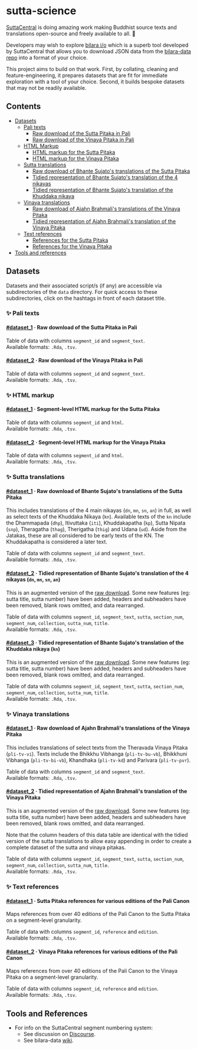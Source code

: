 # sutta-science

[SuttaCentral](https://github.com/suttacentral) is doing amazing work making Buddhist source texts and translations open-source and freely available to all. :tada: 

Developers may wish to explore [bilara i/o](https://github.com/suttacentral/bilara-data/wiki/Bilara-io) which is a superb tool developed by SuttaCentral that allows you to download JSON data from the [bilara-data repo](https://github.com/suttacentral/bilara-data) into a format of your choice. 

This project aims to build on that work. First, by collating, cleaning and feature-engineering, it prepares datasets that are fit for immediate exploration with a tool of your choice. Second, it builds bespoke datasets that may not be readily available.

## Contents

* [Datasets](#datasets)
    * [Pali texts](#pali-texts)
        - [Raw download of the Sutta Pitaka in Pali](#pali-texts-dataset-1)
        - [Raw download of the Vinaya Pitaka in Pali](#pali-texts-dataset-2)
    * [HTML Markup](#html-markup)
        - [HTML markup for the Sutta Pitaka](#html-markup-dataset-1)
        - [HTML markup for the Vinaya Pitaka](#html-markup-dataset-2)
    * [Sutta translations](#sutta-translations)
        - [Raw download of Bhante Sujato's translations of the Sutta Pitaka](#sutta-translations-dataset-1) 
        - [Tidied representation of Bhante Sujato's translation of the 4 nikayas](#sutta-translations-dataset-2)
        - [Tidied representation of Bhante Sujato's translation of the Khuddaka nikaya](#sutta-translations-dataset-3)
    * [Vinaya translations](#vinaya-translations)
        - [Raw download of Ajahn Brahmali's translations of the Vinaya Pitaka](#vinaya-translations-dataset-1)
        - [Tidied representation of Ajahn Brahmali's translation of the Vinaya Pitaka](#vinaya-translations-dataset-2)
    * [Text references](#text-references)
        - [References for the Sutta Pitaka](#text-references-dataset-1)
        - [References for the Vinaya Pitaka](#text-references-dataset-2)
* [Tools and references](#tools-and-references)

## Datasets

Datasets and their associated script/s (if any) are accessible via subdirectories of the `data` directory. For quick access to these subdirectories, click on the hashtags in front of each dataset title. 

### :sparkles: Pali texts

#### [#dataset_1](https://github.com/chaz23/sutta-science/tree/main/data/pali-texts/dataset_1) <a name="pali-texts-dataset-1"></a>· Raw download of the Sutta Pitaka in Pali

Table of data with columns `segment_id` and `segment_text`.  
Available formats: `.Rda`, `.tsv`.

#### [#dataset_2](https://github.com/chaz23/sutta-science/tree/main/data/pali-texts/dataset_2) <a name="pali-texts-dataset-2"></a>· Raw download of the Vinaya Pitaka in Pali

Table of data with columns `segment_id` and `segment_text`.  
Available formats: `.Rda`, `.tsv`.

### :sparkles: HTML markup

#### [#dataset_1](https://github.com/chaz23/sutta-science/tree/main/data/html/dataset_1) <a name="html-markup-dataset-1"></a>· Segment-level HTML markup for the Sutta Pitaka

Table of data with columns `segment_id` and `html`.  
Available formats: `.Rda`, `.tsv`.

#### [#dataset_2](https://github.com/chaz23/sutta-science/tree/main/data/html/dataset_2) <a name="html-markup-dataset-2"></a>· Segment-level HTML markup for the Vinaya Pitaka

Table of data with columns `segment_id` and `html`.  
Available formats: `.Rda`, `.tsv`.

### :sparkles: Sutta translations 

#### [#dataset_1](https://github.com/chaz23/sutta-science/tree/main/data/sutta-translations/dataset_1) <a name="sutta-translations-dataset-1"></a>· Raw download of Bhante Sujato's translations of the Sutta Pitaka  

This includes translations of the 4 main nikayas (`dn`, `mn`, `sn`, `an`) in full, as well as select texts of the Khuddaka Nikaya (`kn`). Available texts of the `kn` include the Dhammapada (`dhp`), Itivuttaka (`iti`), Khuddakapatha (`kp`), Sutta Nipata (`snp`), Theragatha (`thag`), Therigatha (`thig`) and Udana (`ud`). Aside from the Jatakas, these are all considered to be early texts of the KN. The Khuddakapatha is considered a later text.

Table of data with columns `segment_id` and `segment_text`.  
Available formats: `.Rda`, `.tsv`.  

#### [#dataset_2](https://github.com/chaz23/sutta-science/tree/main/data/sutta-translations/dataset_2) <a name="sutta-translations-dataset-2"></a>· Tidied representation of Bhante Sujato's translation of the 4 nikayas (`dn`, `mn`, `sn`, `an`) 

This is an augmented version of the [raw download](#sutta-translations-dataset-1). Some new features (eg: sutta title, sutta number) have been added, headers and subheaders have been removed, blank rows omitted, and data rearranged.

Table of data with columns `segment_id`, `segment_text`, `sutta`, `section_num`, `segment_num`, `collection`, `sutta_num`, `title`.  
Available formats: `.Rda`, `.tsv`.  

#### [#dataset_3](https://github.com/chaz23/sutta-science/tree/main/data/sutta-translations/dataset_3) <a name="sutta-translations-dataset-3"></a>· Tidied representation of Bhante Sujato's translation of the Khuddaka nikaya (`kn`)

This is an augmented version of the [raw download](#sutta-translations-dataset-1). Some new features (eg: sutta title, sutta number) have been added, headers and subheaders have been removed, blank rows omitted, and data rearranged.

Table of data with columns `segment_id`, `segment_text`, `sutta`, `section_num`, `segment_num`, `collection`, `sutta_num`, `title`.  
Available formats: `.Rda`, `.tsv`.


### :sparkles: Vinaya translations

#### [#dataset_1](https://github.com/chaz23/sutta-science/tree/main/data/vinaya-translations/dataset_1) <a name="vinaya-translations-dataset-1"></a>· Raw download of Ajahn Brahmali's translations of the Vinaya Pitaka 

This includes translations of select texts from the Theravada Vinaya Pitaka (`pli-tv-vi`). Texts include the Bhikkhu Vibhanga (`pli-tv-bu-vb`), Bhikkhuni Vibhanga (`pli-tv-bi-vb`), Khandhaka (`pli-tv-kd`) and Parivara (`pli-tv-pvr`).

Table of data with columns `segment_id` and `segment_text`.  
Available formats: `.Rda`, `.tsv`.


#### [#dataset_2](https://github.com/chaz23/sutta-science/tree/main/data/vinaya-translations/dataset_2) <a name="vinaya-translations-dataset-2"></a>· Tidied representation of Ajahn Brahmali's translation of the Vinaya Pitaka  

This is an augmented version of the [raw download](#vinaya-translations-dataset-1). Some new features (eg: sutta title, sutta number) have been added, headers and subheaders have been removed, blank rows omitted, and data rearranged. 

Note that the column headers of this data table are identical with the tidied version of the sutta translations to allow easy appending in order to create a complete dataset of the sutta and vinaya pitakas.

Table of data with columns `segment_id`, `segment_text`, `sutta`, `section_num`, `segment_num`, `collection`, `sutta_num`, `title`.  
Available formats: `.Rda`, `.tsv`.

### :sparkles: Text references

#### [#dataset_1](https://github.com/chaz23/sutta-science/tree/main/data/references/dataset_1) <a name="text-references-dataset-1"></a>· Sutta Pitaka references for various editions of the Pali Canon

Maps references from over 40 editions of the Pali Canon to the Sutta Pitaka on a segment-level granularity.

Table of data with columns `segment_id`, `reference` and `edition`.  
Available formats: `.Rda`, `.tsv`.

#### [#dataset_2](https://github.com/chaz23/sutta-science/tree/main/data/references/dataset_2) <a name="text-references-dataset-2"></a>· Vinaya Pitaka references for various editions of the Pali Canon

Maps references from over 40 editions of the Pali Canon to the Vinaya Pitaka on a segment-level granularity.

Table of data with columns `segment_id`, `reference` and `edition`.  
Available formats: `.Rda`, `.tsv`.

## Tools and References

* For info on the SuttaCentral segment numbering system:
    * See discussion on [Discourse](https://discourse.suttacentral.net/t/making-sense-of-the-segment-numbering-system/23121).
    * See bilara-data [wiki](https://github.com/suttacentral/bilara-data/wiki/Bilara-segment-number-spec).